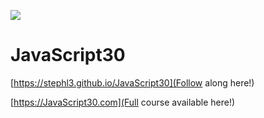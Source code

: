 ![](https://javascript30.com/images/JS3-social-share.png)

# JavaScript30

[https://stephl3.github.io/JavaScript30](Follow along here!)

[https://JavaScript30.com](Full course available here!)
